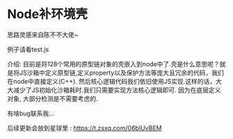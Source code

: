 # Node补环境壳
思路灵感来自陈不不大佬~

例子请看test.js

介绍: 目前是将128个常用的原型链对象的壳嵌入到node中了.壳是什么意思呢？就是将JS沙箱中定义原型链,定义property以及保护方法等庞大且冗余的代码，我们在node中直接定义(C++). 然后核心逻辑代码我们依旧使用JS实现.这样的话，大大减少了JS初始化沙箱耗时.我们只需要实现方法核心逻辑即可. 因为在底层定义对象, 大部分检测是不需要考虑的.

有啥bug联系我...

后续更新会放到星球里 : https://t.zsxq.com/06bIUvBEM